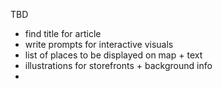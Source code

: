 TBD 
- find title for article
- write prompts for interactive visuals 
- list of places to be displayed on map + text 
- illustrations for storefronts + background info
- 


